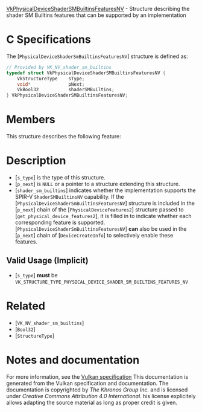 [VkPhysicalDeviceShaderSMBuiltinsFeaturesNV](https://www.khronos.org/registry/vulkan/specs/1.3-extensions/man/html/VkPhysicalDeviceShaderSMBuiltinsFeaturesNV.html) - Structure describing the shader SM Builtins features that can be supported by an implementation

# C Specifications
The [`PhysicalDeviceShaderSmBuiltinsFeaturesNV`] structure is defined
as:
```c
// Provided by VK_NV_shader_sm_builtins
typedef struct VkPhysicalDeviceShaderSMBuiltinsFeaturesNV {
    VkStructureType    sType;
    void*              pNext;
    VkBool32           shaderSMBuiltins;
} VkPhysicalDeviceShaderSMBuiltinsFeaturesNV;
```

# Members
This structure describes the following feature:

# Description
- [`s_type`] is the type of this structure.
- [`p_next`] is `NULL` or a pointer to a structure extending this structure.
- [`shader_sm_builtins`] indicates whether the implementation supports the SPIR-V `ShaderSMBuiltinsNV` capability.
If the [`PhysicalDeviceShaderSmBuiltinsFeaturesNV`] structure is included in the [`p_next`] chain of the
[`PhysicalDeviceFeatures2`] structure passed to
[`get_physical_device_features2`], it is filled in to indicate whether each
corresponding feature is supported.
[`PhysicalDeviceShaderSmBuiltinsFeaturesNV`] **can**  also be used in the [`p_next`] chain of
[`DeviceCreateInfo`] to selectively enable these features.
## Valid Usage (Implicit)
-  [`s_type`] **must**  be `VK_STRUCTURE_TYPE_PHYSICAL_DEVICE_SHADER_SM_BUILTINS_FEATURES_NV`

# Related
- [`VK_NV_shader_sm_builtins`]
- [`Bool32`]
- [`StructureType`]

# Notes and documentation
For more information, see the [Vulkan specification](https://www.khronos.org/registry/vulkan/specs/1.3-extensions/html/vkspec.html)
This documentation is generated from the Vulkan specification and documentation.
The documentation is copyrighted by *The Khronos Group Inc.* and is licensed under *Creative Commons Attribution 4.0 International*.
his license explicitely allows adapting the source material as long as proper credit is given.
        